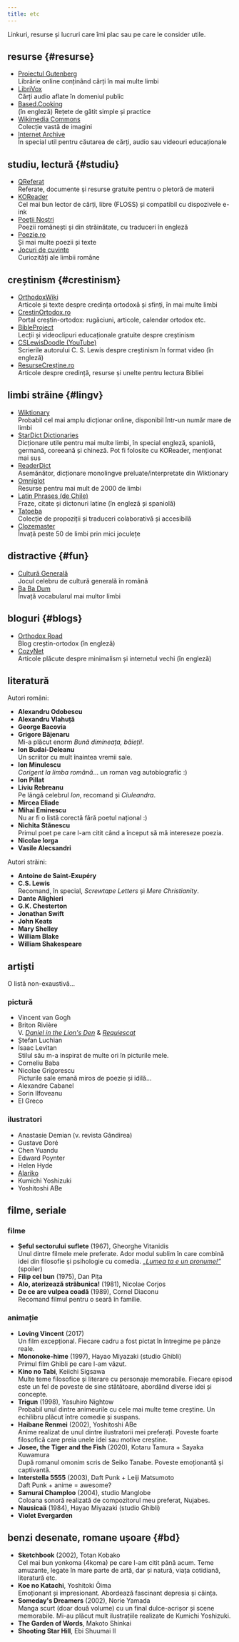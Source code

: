 ```yaml
---
title: etc
---
```

Linkuri, resurse și lucruri care îmi plac sau pe care le consider utile.

## resurse {#resurse}

- [Proiectul Gutenberg](https://www.gutenberg.org/ebooks/)\
  Librărie online conținând cărți în mai multe limbi
- [LibriVox](https://librivox.org)\
  Cărți audio aflate în domeniul public
- [Based.Cooking](https://based.cooking/)\
  (în engleză) Rețete de gătit simple și practice
- [Wikimedia Commons](https://commons.wikimedia.org/wiki/Main_Page)\
  Colecție vastă de imagini
- [Internet Archive](https://archive.org/)\
  În special util pentru căutarea de cărți, audio sau videouri educaționale

## studiu, lectură {#studiu}

- [QReferat](https://www.qreferat.com/)\
  Referate, documente și resurse gratuite pentru o pletoră de materii
- [KOReader](https://koreader.rocks)\
  Cel mai bun lector de cărți, libre (FLOSS) și compatibil cu dispozivele e-ink
- [Poeții Noștri](https://poetii-nostri.ro/)\
  Poezii românești și din străinătate, cu traduceri în engleză
- [Poezie.ro](https://www.poezie.ro/)\
  Și mai multe poezii și texte
- [Jocuri de cuvinte](https://jocuridecuvinte.ro/)\
  Curiozități ale limbii române

## creștinism {#crestinism}

- [OrthodoxWiki](https://ro.orthodoxwiki.org/Pagina_principal%C4%83)\
  Articole și texte despre credința ortodoxă și sfinți, în mai multe limbi
- [CrestinOrtodox.ro](https://www.crestinortodox.ro/)\
  Portal creștin-ortodox: rugăciuni, articole, calendar ortodox etc.
- [BibleProject](https://bibleproject.com/Romanian/)\
  Lecții și videoclipuri educaționale gratuite despre creștinism
- [CSLewisDoodle (YouTube)](https://www.youtube.com/@CSLewisDoodle)\
  Scrierile autorului C. S. Lewis despre creștinism în format video (în engleză) 
- [ResurseCreșține.ro](https://www.resursecrestine.ro/)\
  Articole despre credință, resurse și unelte pentru lectura Bibliei

## limbi străine {#lingv}

- [Wiktionary](https://www.wiktionary.org/)\
  Probabil cel mai amplu dicționar online, disponibil într-un număr mare de limbi
- [StarDict Dictionaries](https://stardict.uber.space/)\
  Dicționare utile pentru mai multe limbi, în special engleză, spaniolă, germană, coreeană și chineză.
  Pot fi folosite cu KOReader, menționat mai sus
- [ReaderDict](https://github.com/reader-dict/monolingual)\
  Asemănător, dicționare monolingve preluate/interpretate din Wiktionary
- [Omniglot](https://www.omniglot.com)\
  Resurse pentru mai mult de 2000 de limbi
- [Latin Phrases (de Chile)](https://latin-phrases.dechile.net/)\
  Fraze, citate și dictonuri latine (în engleză și spaniolă)
- [Tatoeba](https://tatoeba.org/ro)\
  Colecție de propoziții și traduceri colaborativă și accesibilă
- [Clozemaster](https://www.clozemaster.com/)\
  Învață peste 50 de limbi prin mici joculețe

## distractive {#fun}

- [Cultură Generală](https://www.culturagenerala.ro/acasa)\
  Jocul celebru de cultură generală în română
- [Ba Ba Dum](https://babadum.com)\
  Învață vocabularul mai multor limbi

## bloguri {#blogs}

- [Orthodox Road](https://www.orthodoxroad.com/)\
  Blog creștin-ortodox (în engleză)
- [CozyNet](https://www.cozynet.org/)\
  Articole plăcute despre minimalism și internetul vechi (în engleză)

## literatură

Autori români:

- **Alexandru Odobescu**
- **Alexandru Vlahuță**
- **George Bacovia**
- **Grigore Băjenaru**\
  Mi-a plăcut enorm _Bună dimineața, băieți!_.
- **Ion Budai-Deleanu**\
  Un scriitor cu mult înaintea vremii sale.
- **Ion Minulescu**\
  _Corigent la limba română_... un roman vag autobiografic :) 
- **Ion Pillat**
- **Liviu Rebreanu**\
  Pe lângă celebrul _Ion_, recomand și _Ciuleandra_.
- **Mircea Eliade** 
- **Mihai Eminescu**\
  Nu ar fi o listă corectă fără poetul național :)
- **Nichita Stănescu**\
  Primul poet pe care l-am citit când a început să mă intereseze poezia.
- **Nicolae Iorga**
- **Vasile Alecsandri**

Autori străini:

- **Antoine de Saint-Exupéry**
- **C.S. Lewis**\
  Recomand, în special, _Screwtape Letters_ și _Mere Christianity_.
- **Dante Alighieri**
- **G.K. Chesterton**
- **Jonathan Swift**
- **John Keats**
- **Mary Shelley**
- **William Blake**
- **William Shakespeare**

## artiști

O listă non-exaustivă...

### pictură

- Vincent van Gogh
- Briton Rivière\
  V. [_Daniel in the Lion's Den_](https://commons.wikimedia.org/wiki/File:Daniel_in_the_Lions%27_Den,_by_Briton_Rivi%C3%A8re.jpg) & [_Requiescat_](https://commons.wikimedia.org/wiki/File:Briton_Rivi%C3%A8re_-_Requiescat_-_Google_Art_Project.jpg)
- Ștefan Luchian
- Isaac Levitan\
  Stilul său m-a inspirat de multe ori în picturile mele.
- Corneliu Baba
- Nicolae Grigorescu\
  Picturile sale emană miros de poezie și idilă...
- Alexandre Cabanel
- Sorin Ilfoveanu
- El Greco

### ilustratori

- Anastasie Demian (v. revista Gândirea)
- Gustave Doré
- Chen Yuandu
- Edward Poynter
- Helen Hyde
- [Alariko](https://cara.app/alariko/all)
- Kumichi Yoshizuki
- Yoshitoshi ABe

## filme, seriale
### filme

- **Șeful sectorului suflete** (1967), Gheorghe Vitanidis\
  Unul dintre filmele mele preferate. Ador modul sublim în care combină idei din
  filosofie și psihologie cu comedia. [*„Lumea ta e un pronume!”*](https://youtu.be/9Aqp8n3XbLo?feature=shared) (spoiler)
- **Filip cel bun** (1975), Dan Pița
- **Alo, aterizează străbunica!** (1981), Nicolae Corjos
- **De ce are vulpea coadă** (1989), Cornel Diaconu\
  Recomand filmul pentru o seară în familie.

### animație

- **Loving Vincent** (2017)\
  Un film excepțional. Fiecare cadru a fost pictat în întregime pe pânze reale.
- **Mononoke-hime** (1997), Hayao Miyazaki (studio Ghibli)\
  Primul film Ghibli pe care l-am văzut.
- **Kino no Tabi**, Keiichi Sigsawa\
  Multe teme filosofice și literare cu personaje memorabile. Fiecare episod este
  un fel de poveste de sine stătătoare, abordând diverse idei și concepte.
- **Trigun** (1998), Yasuhiro Nightow\
  Probabil unul dintre animeurile cu cele mai multe teme creștine.
  Un echilibru plăcut între comedie și suspans.
- **Haibane Renmei** (2002), Yoshitoshi ABe\
  Anime realizat de unul dintre ilustratorii mei preferați.
  Poveste foarte filosofică care preia unele idei sau motive creștine.
- **Josee, the Tiger and the Fish** (2020), Kotaru Tamura + Sayaka Kuwamura\
  După romanul omonim scris de Seiko Tanabe. Poveste emoționantă și captivantă.
- **Interstella 5555** (2003), Daft Punk + Leiji Matsumoto\
  Daft Punk + anime = awesome? 
- **Samurai Champloo** (2004), studio Manglobe\
  Coloana sonoră realizată de compozitorul meu preferat, Nujabes.
- **Nausicaä** (1984), Hayao Miyazaki (studio Ghibli)
- **Violet Evergarden**

## benzi desenate, romane ușoare {#bd}

- **Sketchbook** (2002), Totan Kobako\
  Cel mai bun yonkoma (4koma) pe care l-am citit până acum.
  Teme amuzante, legate în mare parte de artă, dar și natură, viața cotidiană,
  literatură etc.
- **Koe no Katachi**, Yoshitoki Ôima\
  Emoționant și impresionant. Abordează fascinant depresia și căința.
- **Someday's Dreamers** (2002), Norie Yamada\
  Manga scurt (doar două volume) cu un final dulce-acrișor și scene memorabile.
  Mi-au plăcut mult ilustrațiile realizate de Kumichi Yoshizuki.
- **The Garden of Words**, Makoto Shinkai
- **Shooting Star Hill**, Ebi Shuumai II
